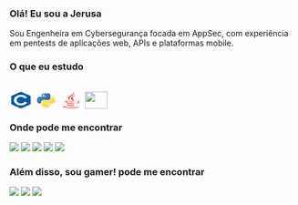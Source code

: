 ### Olá! Eu sou a Jerusa 

Sou Engenheira em Cybersegurança focada em AppSec, com experiência em pentests de aplicações web, APIs e plataformas mobile.


### O que eu estudo

<div style "display: inline_block"><br>
<img align="center" height="30" width="40" src="https://raw.githubusercontent.com/devicons/devicon/master/icons/c/c-plain.svg">
<img align="center" height="30" width="40" src="https://raw.githubusercontent.com/devicons/devicon/master/icons/python/python-original.svg">
<img align="center" height="30" width="40" src="https://raw.githubusercontent.com/devicons/devicon/master/icons/java/java-plain.svg">
<img align="center" height="30" width="40" src="https://cdn-icons-png.flaticon.com/512/921/921594.png">
</div>

### Onde pode me encontrar

<div>

<a href="https://www.instagram.com/_dearje/" target="_blank"><img src="https://img.shields.io/badge/Instagram-E4405F?style=for-the-badge&logo=instagram&logoColor=white" targert="_blank"></a>
<a href="https://www.twitch.tv/jerusag" target="_blank"><img src="https://img.shields.io/badge/Twitch-9146FF?style=for-the-badge&logo=twitch&logoColor=white" targert="_blank"></a>
<a href="https://lnkd.in/d6TB9BUe" target="_blank"><img src="https://img.shields.io/badge/Discord-7289DA?style=for-the-badge&logo=discord&logoColor=white" targert="_blank"></a>
<a href="mailto:jesa.cg@gmail.com" target="_blank"><img src="https://img.shields.io/badge/Gmail-D14836?style=for-the-badge&logo=gmail&logoColor=white" targert="_blank"></a>
<a href="https://www.linkedin.com/in/jerusacg/" target="_blank"><img src="https://img.shields.io/badge/LinkedIn-0077B5?style=for-the-badge&logo=linkedin&logoColor=white" targert="_blank"></a>

</div>

### Além disso, sou gamer! pode me encontrar

<div>

<a href="https://steamcommunity.com/id/jerusag/" target="_blank"><img src="https://img.shields.io/badge/Steam-000000?style=for-the-badge&logo=steam&logoColor=white" targert="_blank"></a>
<a href="Ywaine#1490" target="_blank"><img src="https://img.shields.io/badge/Battle.net-000?style=for-the-badge&logo=battle.net&logoColor=148EFF" targert="_blank"></a>
<a href="Ywaine#BR1" target="_blank"><img src="https://img.shields.io/badge/Riot_Games-D32936?style=for-the-badge&logo=riot-games&logoColor=white" targert="_blank"></a>

</div>
